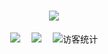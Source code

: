 <!-- dynamic typing effect 动态打字效果 -->
<h1 align="center">
    <img src="https://readme-typing-svg.herokuapp.com/?lines=Hello%2C%20World!;Siboor is happy to serve you!&center=true&size=27">
  </a>
</h1>
<!-- profile logo 个人资料徽标 -->
<div align="center">
  <a href="https://www.youtube.com/@siboor3dprinterkit/videos"><img src="https://img.shields.io/badge/youtube-%E6%B2%B9%E7%AE%A1-c32136"></a>&emsp;
  <a href="https://space.bilibili.com/241620007"><img src="https://img.shields.io/badge/bilibili-B%E7%AB%99-ff69b4"></a>&emsp;
<!-- visitor statistics logo 访客数统计徽标 -->
  <img src="https://visitor-badge.glitch.me/badge?page_id=Lzhikai" alt="访客统计" /></div>
